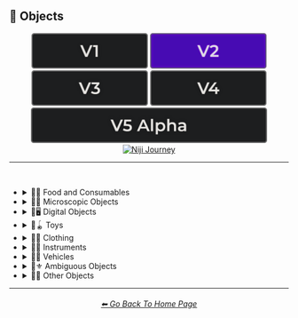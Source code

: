 <h2>🎷 Objects</h2>

<div align="center">

[<img src="/Images/Repo_Parts/Buttons/Version_Buttons/button_version_V1_inactive.webp?raw=true" alt="MidJourney V1" height="64" />](/Pages/MJ_V1/Style_Pages/Sphere/Objects.md)
[<img src="/Images/Repo_Parts/Buttons/Version_Buttons/button_version_V2_active.webp?raw=true" alt="MidJourney V2" height="64" />](/Pages/MJ_V2/Style_Pages/Sphere/Objects.md)
[<img src="/Images/Repo_Parts/Buttons/Version_Buttons/button_version_V3_inactive.webp?raw=true" alt="MidJourney V3" height="64" />](/Pages/MJ_V3/Style_Pages/Sphere/Objects.md)
[<img src="/Images/Repo_Parts/Buttons/Version_Buttons/button_version_V4_inactive.webp?raw=true" alt="MidJourney V4" height="64" />](/Pages/MJ_V4/Style_Pages/Just_The_Style/Objects.md)
<br>
[<img src="/Images/Repo_Parts/Buttons/Version_Buttons/button_version_V5_Alpha_inactive_half.webp?raw=true" alt="MidJourney V5" height="64" />](/Pages/MJ_V5/Style_Pages/Just_The_Style/Objects.md)
[<img src="/Images/Repo_Parts/Buttons/Version_Buttons/button_version_niji_inactive_half.webp?raw=true" alt="Niji Journey" height="64" />](/Pages/Niji_Journey/Style_Pages/Objects.md)

</div>

<hr>
<br>


- <details><summary>🎷🍣 Food and Consumables</summary><p>

  - <details><summary>🍣🥝 Fruits and Vegetables</summary><p><div align="center">

	| Fruit | Vegetable |
	| :-: | :-: |
	| <img src="/Images/MJ_V2/MidJourney_Styles_(sphere)/Wave_12/sphere_Fruit.webp?raw=true" width="256" /> | <img src="/Images/MJ_V2/MidJourney_Styles_(sphere)/Wave_12/sphere_Vegetable.webp?raw=true" width="256" /> |
	
	<br>
	
	| Fig | Mango | Cauliflower |
	| :-: | :-: | :-: |
	| <img src="/Images/MJ_V2/MidJourney_Styles_(sphere)/Wave_12/sphere_Fig.webp?raw=true" width="256" /> | <img src="/Images/MJ_V2/MidJourney_Styles_(sphere)/Wave_12/sphere_Mango.webp?raw=true" width="256" /> | <img src="/Images/MJ_V2/MidJourney_Styles_(sphere)/Wave_13/sphere_Cauliflower.webp?raw=true" width="256" /> |
	

	</div></p></details>


  - <details><summary>🍣🥩 Meats, Cheeses, and Eggs</summary><p><div align="center">

	| Wagyu | Tallow |
	| :-: | :-: |
	| <img src="/Images/MJ_V2/MidJourney_Styles_(sphere)/sphere_Wagyu.webp?raw=true" width="256" /> | <img src="/Images/MJ_V2/MidJourney_Styles_(sphere)/sphere_Tallow.webp?raw=true" width="256" /> |

	<br>

	| Cheese |
	| :-: |
	| <img src="/Images/MJ_V2/MidJourney_Styles_(sphere)/sphere_Cheese.webp?raw=true" width="256" /> |

	<br>
	
	| Egg | Egg Yolk |
	| :-: | :-: |
	| <img src="/Images/MJ_V2/MidJourney_Styles_(sphere)/sphere_Egg.webp?raw=true" width="256" /> | <img src="/Images/MJ_V2/MidJourney_Styles_(sphere)/sphere_EggYolk.webp?raw=true" width="256" /> |

	</div></p></details>


  - <details><summary>🍣🍞 Bread</summary><p><div align="center">

	| Bread | Made of Bread | Pretzel |
	| :-: | :-: | :-: |
	| <img src="/Images/MJ_V2/MidJourney_Styles_(sphere)/sphere_Bread.webp?raw=true" width="256" /> | <img src="/Images/MJ_V2/MidJourney_Styles_(sphere)/sphere_MadeOfBread.webp?raw=true" width="256" /> | <img src="/Images/MJ_V2/MidJourney_Styles_(sphere)/sphere_Pretzel.webp?raw=true" width="256" /> |

	<br>
	
	| Shortcrust-Pastry | Flaky-Pastry | Puff-Pastry |
	| :-: | :-: | :-: |
	| <img src="/Images/MJ_V2/MidJourney_Styles_(sphere)/sphere_Shortcrust-Pastry.webp?raw=true" width="256" /> | <img src="/Images/MJ_V2/MidJourney_Styles_(sphere)/sphere_Flaky-Pastry.webp?raw=true" width="256" /> | <img src="/Images/MJ_V2/MidJourney_Styles_(sphere)/sphere_Puff-Pastry.webp?raw=true" width="256" /> |

	<br>

	| Choux-Pastry | Phyllo |
	| :-: | :-: |
	| <img src="/Images/MJ_V2/MidJourney_Styles_(sphere)/Wave_9/sphere_Choux-Pastry.webp?raw=true" width="256" /> | <img src="/Images/MJ_V2/MidJourney_Styles_(sphere)/Wave_9/sphere_Phyllo.webp?raw=true" width="256" /> |

	</div></p></details>


  - <details><summary>🍣🥜 Nuts and Beans</summary><p><div align="center">

	| Beans |
	| :-: |
	| <img src="/Images/MJ_V2/MidJourney_Styles_(sphere)/sphere_Beans.webp?raw=true" width="256" /> |

	<br>
	
	| Peanut |
	| :-: |
	| <img src="/Images/MJ_V2/MidJourney_Styles_(sphere)/Wave_11/sphere_Peanut.webp?raw=true" width="256" /> |
	
	<br>
	
	| Coconut |
	| :-: |
	| <img src="/Images/MJ_V2/MidJourney_Styles_(sphere)/Wave_9/sphere_Coconut.webp?raw=true" width="256" /> |
	
	</div></p></details>


  - <details><summary>🍣🍲 Dishes and Meals</summary><p><div align="center">

	| Pizza | Hotdog |
	| :-: | :-: |
	| <img src="/Images/MJ_V2/MidJourney_Styles_(sphere)/Wave_12/sphere_Pizza.webp?raw=true" width="256" /> | <img src="/Images/MJ_V2/MidJourney_Styles_(sphere)/Wave_12/sphere_Hotdog.webp?raw=true" width="256" /> |
	
	<br>
	
	| Pasta | Spaghetti | Fettuccine |
	| :-: | :-: | :-: |
	| <img src="/Images/MJ_V2/MidJourney_Styles_(sphere)/sphere_Pasta.webp?raw=true" width="256" /> | <img src="/Images/MJ_V2/MidJourney_Styles_(sphere)/Wave_12/sphere_Spaghetti.webp?raw=true" width="256" /> | <img src="/Images/MJ_V2/MidJourney_Styles_(sphere)/Wave_12/sphere_Fettuccine.webp?raw=true" width="256" /> |

	<br>

	| Gnocchi |
	| :-: |
	| <img src="/Images/MJ_V2/MidJourney_Styles_(sphere)/Wave_12/sphere_Gnocchi.webp?raw=true" width="256" /> |

	<br>

	| Marconi and Cheese |
	| :-: |
	| <img src="/Images/MJ_V2/MidJourney_Styles_(sphere)/sphere_Marconi_and_Cheese.webp?raw=true" width="256" /> |

	</div></p></details>


  - <details><summary>🍣🥫 Sauces, Spreads, and Oils</summary><p><div align="center">
		
	| Vegetable Oil | Olive Oil |
	| :-: | :-: |
	| <img src="/Images/MJ_V2/MidJourney_Styles_(sphere)/sphere_VegetableOil.webp?raw=true" width="256" /> | <img src="/Images/MJ_V2/MidJourney_Styles_(sphere)/sphere_OliveOil.webp?raw=true" width="256" /> |

	<br>

	| Butter | Margarine |
	| :-: | :-: |
	| <img src="/Images/MJ_V2/MidJourney_Styles_(sphere)/sphere_Butter.webp?raw=true" width="256" /> | <img src="/Images/MJ_V2/MidJourney_Styles_(sphere)/sphere_Margarine.webp?raw=true" width="256" /> |

	<br>

	| Peanut Butter | Jelly |
	| :-: | :-: |
	| <img src="/Images/MJ_V2/MidJourney_Styles_(sphere)/Wave_11/sphere_Peanut_Butter.webp?raw=true" width="256" /> | <img src="/Images/MJ_V2/MidJourney_Styles_(sphere)/sphere_Jelly.webp?raw=true" width="256" /> |

	<br>
	
	| Alfredo |
	| :-: |
	| <img src="/Images/MJ_V2/MidJourney_Styles_(sphere)/Wave_12/sphere_Alfredo.webp?raw=true" width="256" /> |
	
	<br>
	
	| Sour Cream | Sauce | Pasta Sauce |
	| :-: | :-: | :-: |
	| <img src="/Images/MJ_V2/MidJourney_Styles_(sphere)/sphere_Sour_Cream.webp?raw=true" width="256" /> | <img src="/Images/MJ_V2/MidJourney_Styles_(sphere)/sphere_Sauce.webp?raw=true" width="256" /> | <img src="/Images/MJ_V2/MidJourney_Styles_(sphere)/sphere_Pasta_Sauce.webp?raw=true" width="256" /> |

	<br>
	
	| Ketchup | Mustard |
	| :-: | :-: |
	| <img src="/Images/MJ_V2/MidJourney_Styles_(sphere)/sphere_Ketchup.webp?raw=true" width="256" /> | <img src="/Images/MJ_V2/MidJourney_Styles_(sphere)/sphere_Mustard.webp?raw=true" width="256" /> |

	<br>

	| Mayonnaise | Mayo |
	| :-: | :-: |
	| <img src="/Images/MJ_V2/MidJourney_Styles_(sphere)/sphere_Mayonnaise.webp?raw=true" width="256" /> | <img src="/Images/MJ_V2/MidJourney_Styles_(sphere)/sphere_Mayo.webp?raw=true" width="256" /> |

	</div></p></details>


  - <details><summary>🍣🌿 Herbs and Spices</summary><p><div align="center">

	| Cinnamon |
	| :-: |
	| <img src="/Images/MJ_V2/MidJourney_Styles_(sphere)/sphere_Cinnamon.webp?raw=true" width="256" /> |
	
	</div></p></details>


  - <details><summary>🍣🍭 Candy and Sweets</summary><p><div align="center">

	| Cake | Wedding Cake | Cake Decorating |
	| :-: | :-: | :-: |
	| <img src="/Images/MJ_V2/MidJourney_Styles_(sphere)/sphere_Cake.webp?raw=true" width="256" /> | <img src="/Images/MJ_V2/MidJourney_Styles_(sphere)/sphere_Wedding_Cake.webp?raw=true" width="256" /> | <img src="/Images/MJ_V2/MidJourney_Styles_(sphere)/sphere_Cake_Decorating.webp?raw=true" width="256" /> |
	
	<br>
	
	| Brownies |
	| :-: |
	| <img src="/Images/MJ_V2/MidJourney_Styles_(sphere)/sphere_Brownies.webp?raw=true" width="256" /> |

	<br>
	
	| Churros | Syrup | Maple Syrup |
	| :-: | :-: | :-: |
	| <img src="/Images/MJ_V2/MidJourney_Styles_(sphere)/sphere_Churros.webp?raw=true" width="256" /> | <img src="/Images/MJ_V2/MidJourney_Styles_(sphere)/sphere_Syrup.webp?raw=true" width="256" /> | <img src="/Images/MJ_V2/MidJourney_Styles_(sphere)/sphere_MapleSyrup.webp?raw=true" width="256" /> |
	
	<br>
	
	| Cream | Whipped Cream | Ice Cream |
	| :-: | :-: | :-: |
	| <img src="/Images/MJ_V2/MidJourney_Styles_(sphere)/sphere_Cream.webp?raw=true" width="256" /> | <img src="/Images/MJ_V2/MidJourney_Styles_(sphere)/sphere_WhippedCream.webp?raw=true" width="256" /> | <img src="/Images/MJ_V2/MidJourney_Styles_(sphere)/sphere_Ice_Cream.webp?raw=true" width="256" /> |
	<br>
	
	| Candy | Lollipop | Taffy |
	| :-: | :-: | :-: |
	| <img src="/Images/MJ_V2/MidJourney_Styles_(sphere)/sphere_Candy.webp?raw=true" width="256" /> | <img src="/Images/MJ_V2/MidJourney_Styles_(sphere)/sphere_Lollipop.webp?raw=true" width="256" /> | <img src="/Images/MJ_V2/MidJourney_Styles_(sphere)/sphere_Taffy.webp?raw=true" width="256" /> |
	
	<br>
	
	| Cotton-Candy | Candy-Floss |
	| :-: | :-: |
	| <img src="/Images/MJ_V2/MidJourney_Styles_(sphere)/Wave_11/sphere_Cotton-Candy.webp?raw=true" width="256" /> | <img src="/Images/MJ_V2/MidJourney_Styles_(sphere)/Wave_11/sphere_Candy-Floss.webp?raw=true" width="256" /> |
	
	
	<br>
	
	| Gummy Candy | Gummies |
	| :-: | :-: |
	| <img src="/Images/MJ_V2/MidJourney_Styles_(sphere)/Wave_11/sphere_Gummy_Candy.webp?raw=true" width="256" /> | <img src="/Images/MJ_V2/MidJourney_Styles_(sphere)/Wave_11/sphere_Gummies.webp?raw=true" width="256" /> |

	<br>
	
	| Chocolate | Caramel |
	| :-: | :-: |
	| <img src="/Images/MJ_V2/MidJourney_Styles_(sphere)/sphere_Chocolate.webp?raw=true" width="256" /> | <img src="/Images/MJ_V2/MidJourney_Styles_(sphere)/sphere_Caramel.webp?raw=true" width="256" /> |
	
	<br>

	| Marzipan | Gum Paste | Modeling Chocolate |
	| :-: | :-: | :-: |
	| <img src="/Images/MJ_V2/MidJourney_Styles_(sphere)/Wave_9/sphere_Marzipan.webp?raw=true" width="256" /> | <img src="/Images/MJ_V2/MidJourney_Styles_(sphere)/Wave_9/sphere_Gum_Paste.webp?raw=true" width="256" /> | <img src="/Images/MJ_V2/MidJourney_Styles_(sphere)/Wave_9/sphere_Modeling_Chocolate.webp?raw=true" width="256" /> |

	<br>

	| Sprinkles | Nonpareils |
	| :-: | :-: |
	| <img src="/Images/MJ_V2/MidJourney_Styles_(sphere)/sphere_Sprinkles.webp?raw=true" width="256" /> | <img src="/Images/MJ_V2/MidJourney_Styles_(sphere)/sphere_Nonpareils.webp?raw=true" width="256" /> |

	<br>

	| Fondant Icing | Royal Icing |
	| :-: | :-: |
	| <img src="/Images/MJ_V2/MidJourney_Styles_(sphere)/sphere_Fondant_Icing.webp?raw=true" width="256" /> | <img src="/Images/MJ_V2/MidJourney_Styles_(sphere)/sphere_Royal_Icing.webp?raw=true" width="256" /> |

	<br>
	
	| Honeycomb | Creme Brule |
	| :-: | :-: |
	| <img src="/Images/MJ_V2/MidJourney_Styles_(sphere)/sphere_Honeycomb.webp?raw=true" width="256" /> | <img src="/Images/MJ_V2/MidJourney_Styles_(sphere)/sphere_Creme_Brule.webp?raw=true" width="256" /> |
	
	<br>
	
	| Eclair | Cannoli | Fruit-Tart |
	| :-: | :-: | :-: |
	| <img src="/Images/MJ_V2/MidJourney_Styles_(sphere)/sphere_Eclair.webp?raw=true" width="256" /> | <img src="/Images/MJ_V2/MidJourney_Styles_(sphere)/sphere_Cannoli.webp?raw=true" width="256" /> | <img src="/Images/MJ_V2/MidJourney_Styles_(sphere)/sphere_Fruit-Tart.webp?raw=true" width="256" /> |

	<br>

	| Gumdrop | Gum |
	| :-: | :-: |
	| <img src="/Images/MJ_V2/MidJourney_Styles_(sphere)/Wave_10/sphere_Gumdrop.webp?raw=true" width="256" /> | <img src="/Images/MJ_V2/MidJourney_Styles_(sphere)/sphere_Gum.webp?raw=true" width="256" /> |

	<br>
	
	| Dessertwave |
	| :-: |
	| <img src="/Images/MJ_V2/MidJourney_Styles_(sphere)/Wave_12/sphere_Dessertwave.webp?raw=true" width="256" /> |

	</div></p></details>


  - <details><summary>🍣🍺 Beverages</summary><p><div align="center">

	| Soda | Coffee | Tea |
	| :-: | :-: | :-: |
	| <img src="/Images/MJ_V2/MidJourney_Styles_(sphere)/sphere_Soda.webp?raw=true" width="256" /> | <img src="/Images/MJ_V2/MidJourney_Styles_(sphere)/sphere_Coffee.webp?raw=true" width="256" /> | <img src="/Images/MJ_V2/MidJourney_Styles_(sphere)/sphere_Tea.webp?raw=true" width="256" /> |

	<br>
	
	| Wine | White-Wine | Red-Wine |
	| :-: | :-: | :-: |
	| <img src="/Images/MJ_V2/MidJourney_Styles_(sphere)/Wave_14/sphere_Wine.webp?raw=true" width="256" /> | <img src="/Images/MJ_V2/MidJourney_Styles_(sphere)/Wave_14/sphere_White-Wine.webp?raw=true" width="256" /> | <img src="/Images/MJ_V2/MidJourney_Styles_(sphere)/Wave_14/sphere_Red-Wine.webp?raw=true" width="256" /> |
	
	<br>
	
	| Champagne |
	| :-: |
	| <img src="/Images/MJ_V2/MidJourney_Styles_(sphere)/Wave_14/sphere_Champagne.webp?raw=true" width="256" /> |

	<br>
	
	| Corona | Corona-Phenomenon |
	| :-: | :-: |
	| <img src="/Images/MJ_V2/MidJourney_Styles_(sphere)/sphere_Corona.webp?raw=true" width="256" /> | <img src="/Images/MJ_V2/MidJourney_Styles_(sphere)/sphere_Corona-Phenomenon.webp?raw=true" width="256" /> |

	</div></p></details>


  - <details><summary>🍣 Other Food and Consumables</summary><p><div align="center">

	| Food |
	| :-: |
	| <img src="/Images/MJ_V2/MidJourney_Styles_(sphere)/Wave_13/sphere_Food.webp?raw=true" width="256" /> |

	<br>

	| Macaroni |
	| :-: |
	| <img src="/Images/MJ_V2/MidJourney_Styles_(sphere)/sphere_Macaroni.webp?raw=true" width="256" /> |

	<br>

	| Gelatin | Agar |
	| :-: | :-: |
	| <img src="/Images/MJ_V2/MidJourney_Styles_(sphere)/sphere_Gelatin.webp?raw=true" width="256" /> | <img src="/Images/MJ_V2/MidJourney_Styles_(sphere)/sphere_Agar.webp?raw=true" width="256" /> |

	<br>
	
	| Edible Ink | Food Coloring | Food Dye |
	| :-: | :-: | :-: |
	| <img src="/Images/MJ_V2/MidJourney_Styles_(sphere)/sphere_Edible_Ink.webp?raw=true" width="256" /> | <img src="/Images/MJ_V2/MidJourney_Styles_(sphere)/sphere_Food_Coloring.webp?raw=true" width="256" /> | <img src="/Images/MJ_V2/MidJourney_Styles_(sphere)/Wave_9/sphere_Food_Dye.webp?raw=true" width="256" /> |

	<br>
	
	| Deep-Fried | Molecular Gastronomy |
	| :-: | :-: |
	| <img src="/Images/MJ_V2/MidJourney_Styles_(sphere)/sphere_Deep-Fried.webp?raw=true" width="256" /> | <img src="/Images/MJ_V2/MidJourney_Styles_(sphere)/sphere_Molecular_Gastronomy.webp?raw=true" width="256" /> |

	<br>
	
	| Tincture |
	| :-: |
	| <img src="/Images/MJ_V2/MidJourney_Styles_(sphere)/Wave_14/sphere_Tincture.webp?raw=true" width="256" /> |
	
	<br>

	| Toothpaste |
	| :-: |
	| <img src="/Images/MJ_V2/MidJourney_Styles_(sphere)/sphere_Toothpaste.webp?raw=true" width="256" /> |

	</div></p></details>

  </p></details>


- <details><summary>🎷🦠 Microscopic Objects</summary><p><div align="center">

    | Atom | Fullerene | Nanoparticle |
    | :-: | :-: | :-: |
    | <img src="/Images/MJ_V2/MidJourney_Styles_(sphere)/Wave_11/sphere_Atom.webp?raw=true" width="256" /> | <img src="/Images/MJ_V2/MidJourney_Styles_(sphere)/Wave_12/sphere_Fullerene.webp?raw=true" width="256" /> | <img src="/Images/MJ_V2/MidJourney_Styles_(sphere)/Wave_12/sphere_Nanoparticle.webp?raw=true" width="256" /> |

    <br>

	| Cells | Cellular |
	| :-: | :-: |
	| <img src="/Images/MJ_V2/MidJourney_Styles_(sphere)/sphere_Cells.webp?raw=true" width="256" /> | <img src="/Images/MJ_V2/MidJourney_Styles_(sphere)/sphere_Cellular.webp?raw=true" width="256" /> |

	<br>
	
	| Mitochondria | Mitosis |
	| :-: | :-: |
	| <img src="/Images/MJ_V2/MidJourney_Styles_(sphere)/Wave_14/sphere_Mitochondria.webp?raw=true" width="256" /> | <img src="/Images/MJ_V2/MidJourney_Styles_(sphere)/Wave_14/sphere_Mitosis.webp?raw=true" width="256" /> |

	<br>

    | DNA | Bacteria | Enzyme |
    | :-: | :-: | :-: |
    | <img src="/Images/MJ_V2/MidJourney_Styles_(sphere)/Wave_11/sphere_DNA.webp?raw=true" width="256" /> | <img src="/Images/MJ_V2/MidJourney_Styles_(sphere)/Wave_12/sphere_Bacteria.webp?raw=true" width="256" /> | <img src="/Images/MJ_V2/MidJourney_Styles_(sphere)/Wave_12/sphere_Enzyme.webp?raw=true" width="256" /> |

  </div></p></details>


- <details><summary>🎷🖥 Digital Objects</summary><p><div align="center">

	| Computer | Display |
	| :-: | :-: |
	| <img src="/Images/MJ_V2/MidJourney_Styles_(sphere)/Wave_13/sphere_Computer.webp?raw=true" width="256" /> | <img src="/Images/MJ_V2/MidJourney_Styles_(sphere)/Wave_13/sphere_Display.webp?raw=true" width="256" /> |

	<br>
	
	| Camera | Lens | Film |
	| :-: | :-: | :-: |
	| <img src="/Images/MJ_V2/MidJourney_Styles_(sphere)/Wave_13/sphere_Camera.webp?raw=true" width="256" /> | <img src="/Images/MJ_V2/MidJourney_Styles_(sphere)/Wave_13/sphere_Lens.webp?raw=true" width="256" /> | <img src="/Images/MJ_V2/MidJourney_Styles_(sphere)/Wave_13/sphere_Film.webp?raw=true" width="256" /> |
	
	<br>

	| Vinyl Record | CD |
	| :-: | :-: |
	| <img src="/Images/MJ_V2/MidJourney_Styles_(sphere)/Wave_12/sphere_Vinyl_Record.webp?raw=true" width="256" /> | <img src="/Images/MJ_V2/MidJourney_Styles_(sphere)/Wave_12/sphere_CD.webp?raw=true" width="256" /> |

	<br>

	| DVD | Blu-Ray Disc |
	| :-: | :-: |
	| <img src="/Images/MJ_V2/MidJourney_Styles_(sphere)/Wave_12/sphere_DVD.webp?raw=true" width="256" /> | <img src="/Images/MJ_V2/MidJourney_Styles_(sphere)/Wave_12/sphere_Blu-Ray_Disc.webp?raw=true" width="256" /> |

	<br>

	| Videocasette |
	| :-: |
	| <img src="/Images/MJ_V2/MidJourney_Styles_(sphere)/sphere_Videocasette.webp?raw=true" width="256" /> |

	<br>

	| Capacitance Electronic Disc | LaserDisc | Holographic Versatile Disc |
	| :-: | :-: | :-: |
	| <img src="/Images/MJ_V2/MidJourney_Styles_(sphere)/Wave_12/sphere_Capacitance_Electronic_Disc.webp?raw=true" width="256" /> | <img src="/Images/MJ_V2/MidJourney_Styles_(sphere)/Wave_12/sphere_LaserDisc.webp?raw=true" width="256" /> | <img src="/Images/MJ_V2/MidJourney_Styles_(sphere)/Wave_12/sphere_Holographic_Versatile_Disc.webp?raw=true" width="256" /> |
	
	<br>
	
	| Transistor | Diode |
	| :-: | :-: |
	| <img src="/Images/MJ_V2/MidJourney_Styles_(sphere)/sphere_Transistor.webp?raw=true" width="256" /> | <img src="/Images/MJ_V2/MidJourney_Styles_(sphere)/sphere_Diode.webp?raw=true" width="256" /> |
		
	<br>
	
	| Wires | Cables |
	| :-: | :-: |
	| <img src="/Images/MJ_V2/MidJourney_Styles_(sphere)/sphere_Wires.webp?raw=true" width="256" /> | <img src="/Images/MJ_V2/MidJourney_Styles_(sphere)/sphere_Cables.webp?raw=true" width="256" /> |

	<br>

	| Flux Capacitor |
	| :-: |
	| <img src="/Images/MJ_V2/MidJourney_Styles_(sphere)/Wave_9/sphere_Flux_Capacitor.webp?raw=true" width="256" /> |

  </div></p></details>


- <details><summary>🎷🪀 Toys</summary><p><div align="center">

	| Toy |
	| :-: |
	| <img src="/Images/MJ_V2/MidJourney_Styles_(sphere)/sphere_Toy.webp?raw=true" width="256" /> |

    <br>

    | Pinwheel | Slinky | Newtons-Cradle |
    | :-: | :-: | :-: |
    | <img src="/Images/MJ_V2/MidJourney_Styles_(sphere)/Wave_14/sphere_Pinwheel.webp?raw=true" width="256" /> | <img src="/Images/MJ_V2/MidJourney_Styles_(sphere)/sphere_Slinky.webp?raw=true" width="256" /> | <img src="/Images/MJ_V2/MidJourney_Styles_(sphere)/Wave_14/sphere_Newtons-Cradle.webp?raw=true" width="256" /> |

    <br>

	| Jigsaw | Puzzle | Tangram |
	| :-: | :-: | :-: |
	| <img src="/Images/MJ_V2/MidJourney_Styles_(sphere)/sphere_Jigsaw.webp?raw=true" width="256" /> | <img src="/Images/MJ_V2/MidJourney_Styles_(sphere)/sphere_Puzzle.webp?raw=true" width="256" /> | <img src="/Images/MJ_V2/MidJourney_Styles_(sphere)/Wave_14/sphere_Tangram.webp?raw=true" width="256" /> |

	<br>

	| Maze |
	| :-: |
	| <img src="/Images/MJ_V2/MidJourney_Styles_(sphere)/sphere_Maze.webp?raw=true" width="256" /> |
	
	<br>
	
    | Stress Ball | Koosh Ball | Koosh |
    | :-: | :-: | :-: |
    | <img src="/Images/MJ_V2/MidJourney_Styles_(sphere)/Wave_11/sphere_Stress_Ball.webp?raw=true" width="256" /> | <img src="/Images/MJ_V2/MidJourney_Styles_(sphere)/Wave_11/sphere_Koosh_Ball.webp?raw=true" width="256" /> | <img src="/Images/MJ_V2/MidJourney_Styles_(sphere)/Wave_11/sphere_Koosh.webp?raw=true" width="256" /> |

    <br>

    | Beach-Ball | Ball Pit | Zorb |
    | :-: | :-: | :-: |
    | <img src="/Images/MJ_V2/MidJourney_Styles_(sphere)/Wave_14/sphere_Beach-Ball.webp?raw=true" width="256" /> | <img src="/Images/MJ_V2/MidJourney_Styles_(sphere)/Wave_11/sphere_Ball_Pit.webp?raw=true" width="256" /> | <img src="/Images/MJ_V2/MidJourney_Styles_(sphere)/Wave_12/sphere_Zorb.webp?raw=true" width="256" /> |
	
    <br>

    | Rubik's Cube | Kinetic-Sand |
    | :-: | :-: |
    | <img src="/Images/MJ_V2/MidJourney_Styles_(sphere)/Wave_9/sphere_Rubiks_Cube.webp?raw=true" width="256" /> | <img src="/Images/MJ_V2/MidJourney_Styles_(sphere)/Wave_14/sphere_Kinetic-Sand.webp?raw=true" width="256" /> |

	<br>
	
	| Cards | Dominoes | Marbles |
	| :-: | :-: | :-: |
	| <img src="/Images/MJ_V2/MidJourney_Styles_(sphere)/Wave_14/sphere_Cards.webp?raw=true" width="256" /> | <img src="/Images/MJ_V2/MidJourney_Styles_(sphere)/Wave_14/sphere_Dominoes.webp?raw=true" width="256" /> | <img src="/Images/MJ_V2/MidJourney_Styles_(sphere)/Wave_14/sphere_Marbles.webp?raw=true" width="256" /> |
	
	<br>
	
	| Lego | Lego-Mindstorms | Lego-Mindstorms-NXT |
	| :-: | :-: | :-: |
	| <img src="/Images/MJ_V2/MidJourney_Styles_(sphere)/sphere_Lego.webp?raw=true" width="256" /> | <img src="/Images/MJ_V2/MidJourney_Styles_(sphere)/Wave_14/sphere_Lego-Mindstorms.webp?raw=true" width="256" /> | <img src="/Images/MJ_V2/MidJourney_Styles_(sphere)/Wave_14/sphere_Lego-Mindstorms-NXT.webp?raw=true" width="256" /> |
	
	<br>
	
	| Lincoln-Logs | Megablocks |
	| :-: | :-: |
	| <img src="/Images/MJ_V2/MidJourney_Styles_(sphere)/Wave_14/sphere_Lincoln-Logs.webp?raw=true" width="256" /> | <img src="/Images/MJ_V2/MidJourney_Styles_(sphere)/Wave_14/sphere_Megablocks.webp?raw=true" width="256" /> |
	
	<br>
	
	| Etch-A-Sketch | Lite-Brite |
	| :-: | :-: |
	| <img src="/Images/MJ_V2/MidJourney_Styles_(sphere)/Wave_14/sphere_Etch-A-Sketch.webp?raw=true" width="256" /> | <img src="/Images/MJ_V2/MidJourney_Styles_(sphere)/Wave_14/sphere_Lite-Brite.webp?raw=true" width="256" /> |

  </div></p></details>


- <details><summary>🎷👚 Clothing</summary><p><div align="center">

	| Uniform | Outfit | Wearable |
	| :-: | :-: | :-: |
	| <img src="/Images/MJ_V2/MidJourney_Styles_(sphere)/Wave_12/sphere_Uniform.webp?raw=true" width="256" /> | <img src="/Images/MJ_V2/MidJourney_Styles_(sphere)/Wave_12/sphere_Outfit.webp?raw=true" width="256" /> | <img src="/Images/MJ_V2/MidJourney_Styles_(sphere)/Wave_12/sphere_Wearable.webp?raw=true" width="256" /> |

	<br>

    | Jeans |
    | :-: |
    | <img src="/Images/MJ_V2/MidJourney_Styles_(sphere)/sphere_Jeans.webp?raw=true" width="256" /> |

	<br>
	
	| Tuxedo | Polo | Fedora |
	| :-: | :-: | :-: |
	| <img src="/Images/MJ_V2/MidJourney_Styles_(sphere)/Wave_11/sphere_Tuxedo.webp?raw=true" width="256" /> | <img src="/Images/MJ_V2/MidJourney_Styles_(sphere)/Wave_11/sphere_Polo.webp?raw=true" width="256" /> | <img src="/Images/MJ_V2/MidJourney_Styles_(sphere)/Wave_11/sphere_Fedora.webp?raw=true" width="256" /> |

	<br>

	| Dress | Dressed |
	| :-: | :-: |
	| <img src="/Images/MJ_V2/MidJourney_Styles_(sphere)/Wave_12/sphere_Dress.webp?raw=true" width="256" /> | <img src="/Images/MJ_V2/MidJourney_Styles_(sphere)/Wave_12/sphere_Dressed.webp?raw=true" width="256" /> |

	<br>

	| Shoe | Shoes | Hat |
	| :-: | :-: | :-: |
	| <img src="/Images/MJ_V2/MidJourney_Styles_(sphere)/sphere_Shoe.webp?raw=true" width="256" /> | <img src="/Images/MJ_V2/MidJourney_Styles_(sphere)/sphere_Shoes.webp?raw=true" width="256" /> | <img src="/Images/MJ_V2/MidJourney_Styles_(sphere)/sphere_Hat.webp?raw=true" width="256" /> |
	
	<br>

	| Glasses | Wearing Glasses |
	| :-: | :-: |
	| <img src="/Images/MJ_V2/MidJourney_Styles_(sphere)/Wave_12/sphere_Glasses.webp?raw=true" width="256" /> | <img src="/Images/MJ_V2/MidJourney_Styles_(sphere)/Wave_12/sphere_Wearing_Glasses.webp?raw=true" width="256" /> |

	<br>

	| Sunglasses | Wearing Sunglasses |
	| :-: | :-: |
	| <img src="/Images/MJ_V2/MidJourney_Styles_(sphere)/Wave_12/sphere_Sunglasses.webp?raw=true" width="256" /> | <img src="/Images/MJ_V2/MidJourney_Styles_(sphere)/Wave_12/sphere_Wearing_Sunglasses.webp?raw=true" width="256" /> |

	<br>

	| Jumpsuit |
	| :-: |
	| <img src="/Images/MJ_V2/MidJourney_Styles_(sphere)/Wave_12/sphere_Jumpsuit.webp?raw=true" width="256" /> |

  </div></p></details>


- <details><summary>🎷🎺 Instruments</summary><p><div align="center">

	| Instrument |
	| :-: |
	| <img src="/Images/MJ_V2/MidJourney_Styles_(sphere)/Wave_13/sphere_Instrument.webp?raw=true" width="256" /> |
	
	<br>

	| Piano | Accordion | Saxophone |
	| :-: | :-: | :-: |
	| <img src="/Images/MJ_V2/MidJourney_Styles_(sphere)/sphere_Piano.webp?raw=true" width="256" /> | <img src="/Images/MJ_V2/MidJourney_Styles_(sphere)/sphere_Accordion.webp?raw=true" width="256" /> | <img src="/Images/MJ_V2/MidJourney_Styles_(sphere)/sphere_Saxophone.webp?raw=true" width="256" /> |

  </div></p></details>


- <details><summary>🎷🚗 Vehicles</summary><p><div align="center">

	| Car | Airplane |
	| :-: | :-: |
	| <img src="/Images/MJ_V2/MidJourney_Styles_(sphere)/Wave_12/sphere_Car.webp?raw=true" width="256" /> | <img src="/Images/MJ_V2/MidJourney_Styles_(sphere)/Wave_12/sphere_Airplane.webp?raw=true" width="256" /> |
	
	<br>
	
	| Blimp | Hot Air Balloon |
	| :-: | :-: |
	| <img src="/Images/MJ_V2/MidJourney_Styles_(sphere)/Wave_12/sphere_Blimp.webp?raw=true" width="256" /> | <img src="/Images/MJ_V2/MidJourney_Styles_(sphere)/Wave_12/sphere_Hot_Air_Balloon.webp?raw=true" width="256" /> |

	<br>
	
	| Auto |
	| :-: |
	| <img src="/Images/MJ_V2/MidJourney_Styles_(sphere)/sphere_Auto.webp?raw=true" width="256" /> |

  </div></p></details>


- <details><summary>🎷⚜ Ambiguous Objects</summary><p><div align="center">
	
	| Object |
	| :-: |
	| <img src="/Images/MJ_V2/MidJourney_Styles_(sphere)/Wave_13/sphere_Object.webp?raw=true" width="256" /> |
	
	<br>

	| Stuff | Things | Items |
	| :-: | :-: | :-: |
	| <img src="/Images/MJ_V2/MidJourney_Styles_(sphere)/Wave_11/sphere_Stuff.webp?raw=true" width="256" /> | <img src="/Images/MJ_V2/MidJourney_Styles_(sphere)/Wave_11/sphere_Things.webp?raw=true" width="256" /> | <img src="/Images/MJ_V2/MidJourney_Styles_(sphere)/Wave_11/sphere_Items.webp?raw=true" width="256" /> |
	
	<br>

	| Trinket | Knickknack | Nick-Nack |
	| :-: | :-: | :-: |
	| <img src="/Images/MJ_V2/MidJourney_Styles_(sphere)/Wave_14/sphere_Trinket.webp?raw=true" width="256" /> | <img src="/Images/MJ_V2/MidJourney_Styles_(sphere)/Wave_14/sphere_Knickknack.webp?raw=true" width="256" /> | <img src="/Images/MJ_V2/MidJourney_Styles_(sphere)/Wave_14/sphere_Nick-Nack.webp?raw=true" width="256" /> |
	
	<br>
	
	| Bauble | Curio | Tchotchke |
	| :-: | :-: | :-: |
	| <img src="/Images/MJ_V2/MidJourney_Styles_(sphere)/Wave_14/sphere_Bauble.webp?raw=true" width="256" /> | <img src="/Images/MJ_V2/MidJourney_Styles_(sphere)/Wave_14/sphere_Curio.webp?raw=true" width="256" /> | <img src="/Images/MJ_V2/MidJourney_Styles_(sphere)/Wave_14/sphere_Tchotchke.webp?raw=true" width="256" /> |
	
	<br>
	
	| Doodad | Blobject |
	| :-: | :-: |
	| <img src="/Images/MJ_V2/MidJourney_Styles_(sphere)/Wave_14/sphere_Doodad.webp?raw=true" width="256" /> | <img src="/Images/MJ_V2/MidJourney_Styles_(sphere)/Wave_14/sphere_Blobject.webp?raw=true" width="256" /> |

  </div></p></details>


- <details><summary>🎷🚽 Other Objects</summary><p><div align="center">

	| Dichroic-Prism | Dispersive-Prism |
	| :-: | :-: |
	| <img src="/Images/MJ_V2/MidJourney_Styles_(sphere)/Wave_11/sphere_Dichroic-Prism.webp?raw=true" width="256" /> | <img src="/Images/MJ_V2/MidJourney_Styles_(sphere)/Wave_11/sphere_Dispersive-Prism.webp?raw=true" width="256" /> |

	<br>
	
	| Seashell | Toilet | Bean-Bag |
	| :-: | :-: | :-: |
	| <img src="/Images/MJ_V2/MidJourney_Styles_(sphere)/sphere_Seashell.webp?raw=true" width="256" /> | <img src="/Images/MJ_V2/MidJourney_Styles_(sphere)/sphere_Toilet.webp?raw=true" width="256" /> | <img src="/Images/MJ_V2/MidJourney_Styles_(sphere)/Wave_14/sphere_Bean-Bag.webp?raw=true" width="256" /> |
	
	<br>
	
	| Cage | Cheese Grater |
	| :-: | :-: |
	| <img src="/Images/MJ_V2/MidJourney_Styles_(sphere)/sphere_Cage.webp?raw=true" width="256" /> | <img src="/Images/MJ_V2/MidJourney_Styles_(sphere)/sphere_CheeseGrater.webp?raw=true" width="256" /> |

	<br>

	| Bracelet | Ribbons | Fingerprint |
	| :-: | :-: | :-: |
	| <img src="/Images/MJ_V2/MidJourney_Styles_(sphere)/sphere_Bracelet.webp?raw=true" width="256" /> | <img src="/Images/MJ_V2/MidJourney_Styles_(sphere)/Wave_11/sphere_Ribbons.webp?raw=true" width="256" /> | <img src="/Images/MJ_V2/MidJourney_Styles_(sphere)/Wave_10/sphere_Fingerprint.webp?raw=true" width="256" /> |

	<br>
	
	| Bling |
	| :-: |
	| <img src="/Images/MJ_V2/MidJourney_Styles_(sphere)/sphere_Bling.webp?raw=true" width="256" /> |

	<br>

	| Tesla Valve |
	| :-: |
	| <img src="/Images/MJ_V2/MidJourney_Styles_(sphere)/sphere_Tesla_Valve.webp?raw=true" width="256" /> |

	<br>
	
	| Flag | Bench | Yardstick |
	| :-: | :-: | :-: |
	| <img src="/Images/MJ_V2/MidJourney_Styles_(sphere)/Wave_12/sphere_Flag.webp?raw=true" width="256" /> | <img src="/Images/MJ_V2/MidJourney_Styles_(sphere)/Wave_12/sphere_Bench.webp?raw=true" width="256" /> | <img src="/Images/MJ_V2/MidJourney_Styles_(sphere)/sphere_Yardstick.webp?raw=true" width="256" /> |

	<br>
	
	| Backdrop | Greenscreen |
	| :-: | :-: |
	| <img src="/Images/MJ_V2/MidJourney_Styles_(sphere)/Wave_14/sphere_Backdrop.webp?raw=true" width="256" /> | <img src="/Images/MJ_V2/MidJourney_Styles_(sphere)/Wave_14/sphere_Greenscreen.webp?raw=true" width="256" /> |
	
	<br>
	
	| Veins |
	| :-: |
	| <img src="/Images/MJ_V2/MidJourney_Styles_(sphere)/Wave_14/sphere_Veins.webp?raw=true" width="256" /> |
	
	<br>
	
	| Bunsen Burner |
	| :-: |
	| <img src="/Images/MJ_V2/MidJourney_Styles_(sphere)/Wave_14/sphere_Bunsen_Burner.webp?raw=true" width="256" /> |

	<br>

	| Needle | Screw | Nail |
	| :-: | :-: | :-: |
	| <img src="/Images/MJ_V2/MidJourney_Styles_(sphere)/sphere_Needle.webp?raw=true" width="256" /> | <img src="/Images/MJ_V2/MidJourney_Styles_(sphere)/sphere_Screw.webp?raw=true" width="256" /> | <img src="/Images/MJ_V2/MidJourney_Styles_(sphere)/sphere_Nail.webp?raw=true" width="256" /> |
	
	<br>

	| Paper Clips |
	| :-: |
	| <img src="/Images/MJ_V2/MidJourney_Styles_(sphere)/sphere_paperclips.webp?raw=true" width="256" /> |
	
	<br>

	| Band-Aid | Bandage | Gauze |
	| :-: | :-: | :-: |
	| <img src="/Images/MJ_V2/MidJourney_Styles_(sphere)/sphere_Band-Aid.webp?raw=true" width="256" /> | <img src="/Images/MJ_V2/MidJourney_Styles_(sphere)/sphere_Bandage.webp?raw=true" width="256" /> | <img src="/Images/MJ_V2/MidJourney_Styles_(sphere)/sphere_Gauze.webp?raw=true" width="256" /> |

	<br>
	
	| Rubber Band | Rubber Band Ball | Silly Band |
	| :-: | :-: | :-: |
	| <img src="/Images/MJ_V2/MidJourney_Styles_(sphere)/sphere_RubberBand.webp?raw=true" width="256" /> | <img src="/Images/MJ_V2/MidJourney_Styles_(sphere)/sphere_RubberBandBall.webp?raw=true" width="256" /> | <img src="/Images/MJ_V2/MidJourney_Styles_(sphere)/sphere_Silly_Band.webp?raw=true" width="256" /> |
	
	<br>
	
	| Balloon |
	| :-: |
	| <img src="/Images/MJ_V2/MidJourney_Styles_(sphere)/sphere_Balloon.webp?raw=true" width="256" /> |
	
	<br>

	| Soap | Lipstick |
	| :-: | :-: |
	| <img src="/Images/MJ_V2/MidJourney_Styles_(sphere)/sphere_Soap.webp?raw=true" width="256" /> | <img src="/Images/MJ_V2/MidJourney_Styles_(sphere)/sphere_Lipstick.webp?raw=true" width="256" /> |

	<br>

	| <br>Teapot<p><div align="center"><i><h6><a href="https://rexwang8.github.io/resource/ai/teapot">@bob</a></h6></i></p> |
	| :-: |
	| <img src="/Images/MJ_V2/MidJourney_Styles_(sphere)/sphere_Teapot.webp?raw=true" width="256" /> |

  </div></p></details>


<hr><!--------------->
<div align="center">
<h6><a href="/README.md">⬅ Go Back To Home Page</a></h6>
</div>